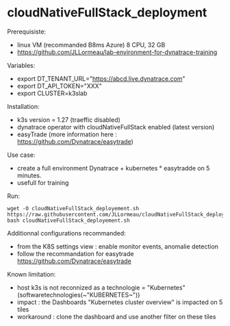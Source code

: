 # cloudNativeFullStack_deployment

Prerequisiste:
- linux VM (recommanded B8ms Azure) 8 CPU, 32 GB
- https://github.com/JLLormeau/lab-environment-for-dynatrace-training

Variables:  
- export DT_TENANT_URL="https://abcd.live.dynatrace.com"
- export DT_API_TOKEN="XXX"
- export CLUSTER=k3slab

Installation:
- k3s version = 1.27 (traeffic disabled)
- dynatrace operator with cloudNativeFullStack enabled (latest version)
- easyTrade (more information here : https://github.com/Dynatrace/easytrade)

Use case: 
 - create a full environment Dynatrace + kubernetes ° easytradde on 5 minutes.
 - usefull for training

Run: 

    wget -O cloudNativeFullStack_deployement.sh https://raw.githubusercontent.com/JLLormeau/cloudNativeFullStack_deployment/main/cloudNativeFullStack_deployement.sh
    bash cloudNativeFullStack_deployement.sh

Additionnal configurations recommanded:  
 - from the K8S settings view : enable monitor events, anomalie detection 
 - follow the recommandation for easytrade https://github.com/Dynatrace/easytrade

Known limitation:  
 - host k3s is not reconnized as a technologie = "Kubernetes" (softwaretechnologies(~"KUBERNETES~"))
 - impact : the Dashboards "Kubernetes cluster overview" is impacted on 5 tiles
 - workaround : clone the dashboard and use another filter on these tiles   

